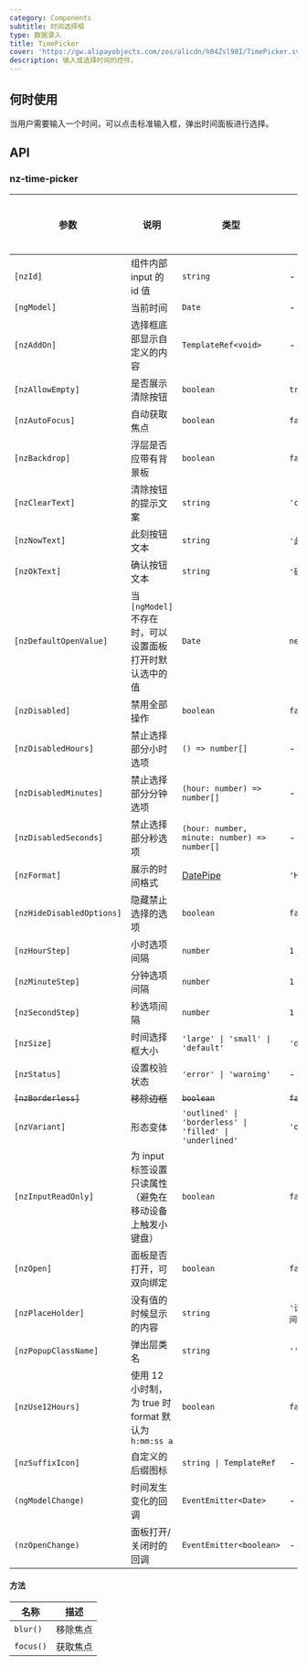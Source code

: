 ```yaml
---
category: Components
subtitle: 时间选择框
type: 数据录入
title: TimePicker
cover: 'https://gw.alipayobjects.com/zos/alicdn/h04Zsl98I/TimePicker.svg'
description: 输入或选择时间的控件。
---
```



## 何时使用

当用户需要输入一个时间，可以点击标准输入框，弹出时间面板进行选择。


## API

### nz-time-picker

| 参数                        | 说明                                       | 类型                                                       | 默认值          | 全局配置 |
|---------------------------|------------------------------------------|----------------------------------------------------------|--------------|------|
| `[nzId]`                  | 组件内部 input 的 id 值                        | `string`                                                 | -            |
| `[ngModel]`               | 当前时间                                     | `Date`                                                   | -            |
| `[nzAddOn]`               | 选择框底部显示自定义的内容                            | `TemplateRef<void>`                                      | -            |
| `[nzAllowEmpty]`          | 是否展示清除按钮                                 | `boolean`                                                | `true`       | ✅    |
| `[nzAutoFocus]`           | 自动获取焦点                                   | `boolean`                                                | `false`      |
| `[nzBackdrop]`            | 浮层是否应带有背景板                               | `boolean`                                                | `false`      |
| `[nzClearText]`           | 清除按钮的提示文案                                | `string`                                                 | `'clear'`    | ✅    |
| `[nzNowText]`             | 此刻按钮文本                                   | `string`                                                 | `'此刻'`       | ✅    |
| `[nzOkText]`              | 确认按钮文本                                   | `string`                                                 | `'确定'`       | ✅    |
| `[nzDefaultOpenValue]`    | 当 `[ngModel]` 不存在时，可以设置面板打开时默认选中的值       | `Date`                                                   | `new Date()` |
| `[nzDisabled]`            | 禁用全部操作                                   | `boolean`                                                | `false`      |
| `[nzDisabledHours]`       | 禁止选择部分小时选项                               | `() => number[]`                                         | -            |
| `[nzDisabledMinutes]`     | 禁止选择部分分钟选项                               | `(hour: number) => number[]`                             | -            |
| `[nzDisabledSeconds]`     | 禁止选择部分秒选项                                | `(hour: number, minute: number) => number[]`             | -            |
| `[nzFormat]`              | 展示的时间格式                                  | [DatePipe](https://angular.cn/api/common/DatePipe)       | `'HH:mm:ss'` | ✅    |
| `[nzHideDisabledOptions]` | 隐藏禁止选择的选项                                | `boolean`                                                | `false`      |
| `[nzHourStep]`            | 小时选项间隔                                   | `number`                                                 | `1`          | ✅    |
| `[nzMinuteStep]`          | 分钟选项间隔                                   | `number`                                                 | `1`          | ✅    |
| `[nzSecondStep]`          | 秒选项间隔                                    | `number`                                                 | `1`          | ✅    |
| `[nzSize]`                | 时间选择框大小                                  | `'large' \| 'small' \| 'default'`                        | `'default'`  |
| `[nzStatus]`              | 设置校验状态                                   | `'error' \| 'warning'`                                   | -            |
| ~~`[nzBorderless]`~~      | ~~移除边框~~                                 | ~~`boolean`~~                                            | ~~`false`~~  | -    |
| `[nzVariant]`             | 形态变体                                     | `'outlined' \| 'borderless' \| 'filled' \| 'underlined'` | `'outlined'` | ✅    |
| `[nzInputReadOnly]`       | 为 input 标签设置只读属性（避免在移动设备上触发小键盘）          | `boolean`                                                | `false`      | -    |
| `[nzOpen]`                | 面板是否打开，可双向绑定                             | `boolean`                                                | `false`      |
| `[nzPlaceHolder]`         | 没有值的时候显示的内容                              | `string`                                                 | `'请选择时间'`    |
| `[nzPopupClassName]`      | 弹出层类名                                    | `string`                                                 | `''`         | ✅    |
| `[nzUse12Hours]`          | 使用 12 小时制，为 true 时 format 默认为`h:mm:ss a` | `boolean`                                                | `false`      | ✅    |
| `[nzSuffixIcon]`          | 自定义的后缀图标                                 | `string \| TemplateRef`                                  | -            | ✅    |
| `(ngModelChange)`         | 时间发生变化的回调                                | `EventEmitter<Date>`                                     | -            |
| `(nzOpenChange)`          | 面板打开/关闭时的回调                              | `EventEmitter<boolean>`                                  | -            |

#### 方法

| 名称      | 描述     |
| --------- | -------- |
| `blur()`  | 移除焦点 |
| `focus()` | 获取焦点 |
